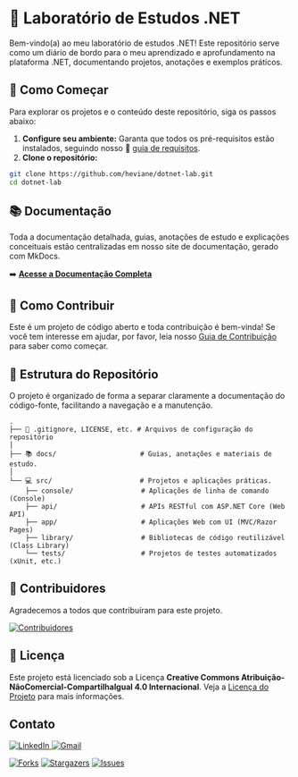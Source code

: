 # 🧪 Laboratório de Estudos .NET

Bem-vindo(a) ao meu laboratório de estudos .NET! Este repositório serve como um diário de bordo para o meu aprendizado e aprofundamento na plataforma .NET, documentando projetos, anotações e exemplos práticos.

## 🚀 Como Começar

Para explorar os projetos e o conteúdo deste repositório, siga os passos abaixo:

1. **Configure seu ambiente:** Garanta que todos os pré-requisitos estão instalados, seguindo nosso 📄 [guia de requisitos](./docs/requirements-guide.md).
2. **Clone o repositório:**

```bash
git clone https://github.com/heviane/dotnet-lab.git
cd dotnet-lab
```

<!--

TODO: Inserir esta info no site de documentação gerado pelo MkDocs

## 🗺️ Trilha de Aprendizagem

**Não sabe por onde começar?** Siga nossa 🧭 [Trilha de Aprendizagem .NET](./docs/dotnet-learning-plan.md)

Um guia passo a passo para seus estudos. Ela foi desenhada para te guiar dos fundamentos até tópicos mais avançados de forma estruturada e prática.
-->

## 📚 Documentação

Toda a documentação detalhada, guias, anotações de estudo e explicações conceituais estão centralizadas em nosso site de documentação, gerado com MkDocs.

➡️ **[Acesse a Documentação Completa](https://heviane.github.io/dotnet-lab/)**

## 🤝 Como Contribuir

Este é um projeto de código aberto e toda contribuição é bem-vinda! Se você tem interesse em ajudar, por favor, leia nosso [Guia de Contribuição](./CONTRIBUTING.md) para saber como começar.

## 📂 Estrutura do Repositório

O projeto é organizado de forma a separar claramente a documentação do código-fonte, facilitando a navegação e a manutenção.

```text
.
├── 📄 .gitignore, LICENSE, etc. # Arquivos de configuração do repositório
│
├── 📚 docs/                     # Guias, anotações e materiais de estudo.
│
└── 💻 src/                      # Projetos e aplicações práticas.
    ├── console/                 # Aplicações de linha de comando (Console)
    ├── api/                     # APIs RESTful com ASP.NET Core (Web API)
    ├── app/                     # Aplicações Web com UI (MVC/Razor Pages)
    ├── library/                 # Bibliotecas de código reutilizável (Class Library)
    └── tests/                   # Projetos de testes automatizados (xUnit, etc.)
```

## 👥 Contribuidores

Agradecemos a todos que contribuíram para este projeto.

[![Contribuidores][contributors-shield]][contributors-url]

## 🥇 Licença

Este projeto está licenciado sob a Licença **Creative Commons Atribuição-NãoComercial-CompartilhaIgual 4.0 Internacional**.
Veja a [Licença do Projeto](./LICENSE.md) para mais informações.

## Contato

<div align="left">
  <a href="https://www.linkedin.com/in/hevianebastos" target="_blank">
    <img src="https://img.shields.io/badge/LinkedIn-0077B5?style=for-the-badge&logo=linkedin&logoColor=white" alt="LinkedIn" />
  </a>
  <a href="mailto:heviane@gmail.com">
    <img src="https://img.shields.io/badge/Gmail-D14836?style=for-the-badge&logo=gmail&logoColor=white" alt="Gmail" />
  </a>
</div>

[![Forks][forks-shield]][forks-url] [![Stargazers][stars-shield]][stars-url] [![Issues][issues-shield]][issues-url]

<!-- PROJECT SHIELDS -->
<!--
*** I'm using markdown "reference style" links for readability.
*** Reference links are enclosed in brackets [ ] instead of parentheses ( ).
*** See the bottom of this document for the declaration of the reference variables
*** for contributors-url, forks-url, etc. This is an optional, concise syntax you may use.
*** https://www.markdownguide.org/basic-syntax/#reference-style-links
-->

[contributors-shield]: https://img.shields.io/github/contributors/heviane/dotnet-lab.svg?style=for-the-badge
[contributors-url]: https://github.com/heviane/dotnet-lab/graphs/contributors

[forks-shield]: https://img.shields.io/github/forks/heviane/dotnet-lab.svg?style=for-the-badge
[forks-url]: https://github.com/heviane/dotnet-lab/network/members

[stars-shield]: https://img.shields.io/github/stars/heviane/dotnet-lab.svg?style=for-the-badge
[stars-url]: https://github.com/heviane/dotnet-lab/stargazers

[issues-shield]: https://img.shields.io/github/issues/heviane/dotnet-lab.svg?style=for-the-badge
[issues-url]: https://github.com/heviane/dotnet-lab/issues
